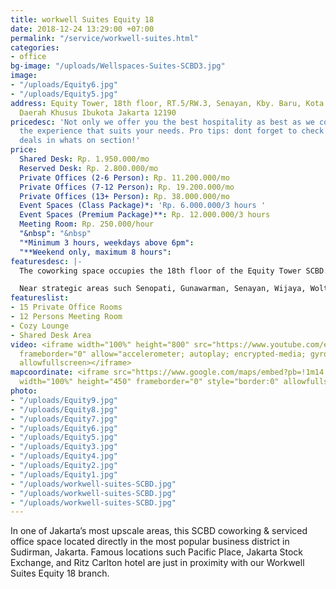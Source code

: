 ```yaml
---
title: workwell Suites Equity 18
date: 2018-12-24 13:29:00 +07:00
permalink: "/service/workwell-suites.html"
categories:
- office
bg-image: "/uploads/Wellspaces-Suites-SCBD3.jpg"
image:
- "/uploads/Equity6.jpg"
- "/uploads/Equity5.jpg"
address: Equity Tower, 18th floor, RT.5/RW.3, Senayan, Kby. Baru, Kota Jakarta Selatan,
  Daerah Khusus Ibukota Jakarta 12190
pricedesc: 'Not only we offer you the best hospitality as best as we could, but also
  the experience that suits your needs. Pro tips: dont forget to check our special
  deals in whats on section!'
price:
  Shared Desk: Rp. 1.950.000/mo
  Reserved Desk: Rp. 2.800.000/mo
  Private Offices (2-6 Person): Rp. 11.200.000/mo
  Private Offices (7-12 Person): Rp. 19.200.000/mo
  Private Offices (13+ Person): Rp. 38.000.000/mo
  Event Spaces (Class Package)*: 'Rp. 6.000.000/3 hours '
  Event Spaces (Premium Package)**: Rp. 12.000.000/3 hours
  Meeting Room: Rp. 250.000/hour
  "&nbsp": "&nbsp"
  "*Minimum 3 hours, weekdays above 6pm": 
  "**Weekend only, maximum 8 hours": 
featuresdesc: |-
  The coworking space occupies the 18th floor of the Equity Tower SCBD. So there’s plenty of light and views of the urban skyline. There are dozens of eateries nearby, and many locals enjoy cocktails on the sunny patio at Cork & Screw, Potatohead, Liberica Coffee, Lucy in the Sky, and the upcoming internationally acclaimed Hakassan are all within a few blocks. For an office that will impress clients in a neighborhood that means business, Workwell Suites Equity 18 is the perfect location for your business.

  Near strategic areas such Senopati, Gunawarman, Senayan, Wijaya, Woltermonginsidi, Blok M, Sudirman, and more.
featureslist:
- 15 Private Office Rooms
- 12 Persons Meeting Room
- Cozy Lounge
- Shared Desk Area
video: <iframe width="100%" height="800" src="https://www.youtube.com/embed/MqvdZ7Fo_8Y"
  frameborder="0" allow="accelerometer; autoplay; encrypted-media; gyroscope; picture-in-picture"
  allowfullscreen></iframe>
mapcoordinate: <iframe src="https://www.google.com/maps/embed?pb=!1m14!1m8!1m3!1d15865.135203714744!2d106.8084354!3d-6.2262628!3m2!1i1024!2i768!4f13.1!3m3!1m2!1s0x0%3A0xf830686a95e909cf!2sFreeware+%2F+workwell+Suites+Equity+18+Sudirman+Coworking+Space+%26+Serviced+Office+(wellspaces)!5e0!3m2!1sen!2sid!4v1553237547798"
  width="100%" height="450" frameborder="0" style="border:0" allowfullscreen></iframe>
photo:
- "/uploads/Equity9.jpg"
- "/uploads/Equity8.jpg"
- "/uploads/Equity7.jpg"
- "/uploads/Equity6.jpg"
- "/uploads/Equity5.jpg"
- "/uploads/Equity3.jpg"
- "/uploads/Equity4.jpg"
- "/uploads/Equity2.jpg"
- "/uploads/Equity1.jpg"
- "/uploads/workwell-suites-SCBD.jpg"
- "/uploads/workwell-suites-SCBD.jpg"
- "/uploads/workwell-suites-SCBD.jpg"
---
```


In one of Jakarta’s most upscale areas, this SCBD coworking & serviced office space located directly in the most popular business district in Sudirman, Jakarta. Famous locations such Pacific Place, Jakarta Stock Exchange, and Ritz Carlton hotel are just in proximity with our Workwell Suites Equity 18 branch.